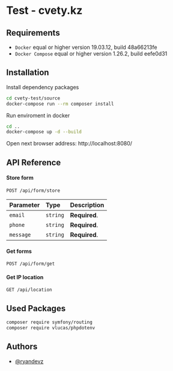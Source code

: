 # Test - cvety.kz

## Requirements
- `Docker` equal or higher version 19.03.12, build 48a66213fe
- `Docker Compose` equal or higher version 1.26.2, build eefe0d31 

## Installation
Install dependency packages
```bash
cd cvety-test/source
docker-compose run --rm composer install
```

Run enviroment in docker
```bash
cd ..
docker-compose up -d --build
```
Open next browser address: http://localhost:8080/

## API Reference

#### Store form

```http
POST /api/form/store
```

| Parameter | Type     | Description                       |
| :-------- | :------- | :-------------------------------- |
| `email`   | `string` | **Required**.                     |
| `phone`   | `string` | **Required**.                     |
| `message` | `string` | **Required**.                     |

#### Get forms

```http
POST /api/form/get
```

#### Get IP location

```http
GET /api/location
```

## Used Packages
```bash
composer require symfony/routing
composer require vlucas/phpdotenv
```

## Authors
- [@ryandevz](https://github.com/ryandevz)